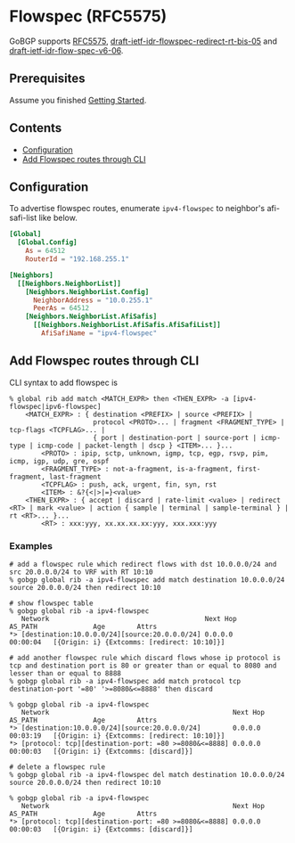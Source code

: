 # Flowspec (RFC5575)

GoBGP supports [RFC5575](https://tools.ietf.org/html/rfc5575),
[draft-ietf-idr-flowspec-redirect-rt-bis-05](http://tools.ietf.org/html/draft-ietf-idr-flowspec-redirect-rt-bis-05)
and [draft-ietf-idr-flow-spec-v6-06](https://tools.ietf.org/html/draft-ietf-idr-flow-spec-v6-06).

## Prerequisites

Assume you finished [Getting Started](https://github.com/osrg/gobgp/blob/master/docs/sources/getting-started.md).

## Contents
- [Configuration](#section0)
- [Add Flowspec routes through CLI](#section1)

## <a name="section0"> Configuration

To advertise flowspec routes, enumerate `ipv4-flowspec` to neighbor's
afi-safi-list like below.

```toml
[Global]
  [Global.Config]
    As = 64512
    RouterId = "192.168.255.1"

[Neighbors]
  [[Neighbors.NeighborList]]
    [Neighbors.NeighborList.Config]
      NeighborAddress = "10.0.255.1"
      PeerAs = 64512
    [Neighbors.NeighborList.AfiSafis]
      [[Neighbors.NeighborList.AfiSafis.AfiSafiList]]
        AfiSafiName = "ipv4-flowspec"
```

## <a name="section1"> Add Flowspec routes through CLI

CLI syntax to add flowspec is

```shell
% global rib add match <MATCH_EXPR> then <THEN_EXPR> -a [ipv4-flowspec|ipv6-flowspec]
    <MATCH_EXPR> : { destination <PREFIX> | source <PREFIX> |
                     protocol <PROTO>... | fragment <FRAGMENT_TYPE> | tcp-flags <TCPFLAG>... |
                     { port | destination-port | source-port | icmp-type | icmp-code | packet-length | dscp } <ITEM>... }...
        <PROTO> : ipip, sctp, unknown, igmp, tcp, egp, rsvp, pim, icmp, igp, udp, gre, ospf
        <FRAGMENT_TYPE> : not-a-fragment, is-a-fragment, first-fragment, last-fragment
        <TCPFLAG> : push, ack, urgent, fin, syn, rst
        <ITEM> : &?{<|>|=}<value>
    <THEN_EXPR> : { accept | discard | rate-limit <value> | redirect <RT> | mark <value> | action { sample | terminal | sample-terminal } | rt <RT>... }...
        <RT> : xxx:yyy, xx.xx.xx.xx:yyy, xxx.xxx:yyy
```

### Examples

```shell
# add a flowspec rule which redirect flows with dst 10.0.0.0/24 and src 20.0.0.0/24 to VRF with RT 10:10
% gobgp global rib -a ipv4-flowspec add match destination 10.0.0.0/24 source 20.0.0.0/24 then redirect 10:10

# show flowspec table
% gobgp global rib -a ipv4-flowspec
   Network                                       Next Hop             AS_PATH              Age        Attrs
*> [destination:10.0.0.0/24][source:20.0.0.0/24] 0.0.0.0                                   00:00:04   [{Origin: i} {Extcomms: [redirect: 10:10]}]

# add another flowspec rule which discard flows whose ip protocol is tcp and destination port is 80 or greater than or equal to 8080 and lesser than or equal to 8888
% gobgp global rib -a ipv4-flowspec add match protocol tcp destination-port '=80' '>=8080&<=8888' then discard

% gobgp global rib -a ipv4-flowspec
   Network                                              Next Hop             AS_PATH              Age        Attrs
*> [destination:10.0.0.0/24][source:20.0.0.0/24]        0.0.0.0                                   00:03:19   [{Origin: i} {Extcomms: [redirect: 10:10]}]
*> [protocol: tcp][destination-port: =80 >=8080&<=8888] 0.0.0.0                                   00:00:03   [{Origin: i} {Extcomms: [discard]}]

# delete a flowspec rule
% gobgp global rib -a ipv4-flowspec del match destination 10.0.0.0/24 source 20.0.0.0/24 then redirect 10:10

% gobgp global rib -a ipv4-flowspec
   Network                                              Next Hop             AS_PATH              Age        Attrs
*> [protocol: tcp][destination-port: =80 >=8080&<=8888] 0.0.0.0                                   00:00:03   [{Origin: i} {Extcomms: [discard]}]
```
